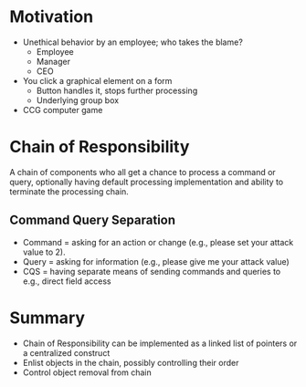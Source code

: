 # Motivation

- Unethical behavior by an employee; who takes the blame?
  - Employee
  - Manager
  - CEO
- You click a graphical element on a form
  - Button handles it, stops further processing
  - Underlying group box
- CCG computer game

# Chain of Responsibility

A chain of components who all get a chance to process a command or query, optionally having default processing implementation and ability to terminate the processing chain.

## Command Query Separation

- Command = asking for an action or change (e.g., please set your attack value to 2).
- Query = asking for information (e.g., please give me your attack value)
- CQS = having separate means of sending commands and queries to e.g., direct field access

# Summary

- Chain of Responsibility can be implemented as a linked list of pointers or a centralized construct
- Enlist objects in the chain, possibly controlling their order
- Control object removal from chain
